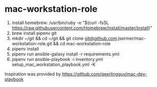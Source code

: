 # mac-workstation-role
1. install homebrew: /usr/bin/ruby -e "$(curl -fsSL https://raw.githubusercontent.com/Homebrew/install/master/install)"
2. brew install pipenv git
3. mkdir ~/git && cd ~/git && git clone git@github.com:jsermer/mac-workstation-role.git && cd mac-workstation-role
4. pipenv install
5. pipenv run ansible-galaxy install -r requirements.yml
6. pipenv run ansible-playbook -i inventory.yml setup_mac_workstation_playbook.yml -K

Inspiration was provided by https://github.com/geerlingguy/mac-dev-playbook
